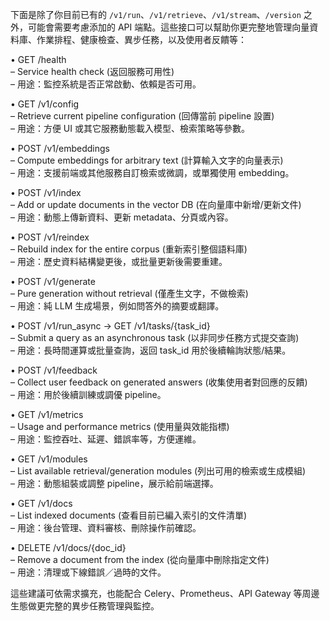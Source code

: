 
下面是除了你目前已有的 `/v1/run`、`/v1/retrieve`、`/v1/stream`、`/version` 之外，可能會需要考慮添加的 API 端點。這些接口可以幫助你更完整地管理向量資料庫、作業排程、健康檢查、異步任務，以及使用者反饋等：

• GET /health  
  – Service health check (返回服務可用性)  
  – 用途：監控系統是否正常啟動、依賴是否可用。  

• GET /v1/config  
  – Retrieve current pipeline configuration (回傳當前 pipeline 設置)  
  – 用途：方便 UI 或其它服務動態載入模型、檢索策略等參數。  

• POST /v1/embeddings  
  – Compute embeddings for arbitrary text (計算輸入文字的向量表示)  
  – 用途：支援前端或其他服務自訂檢索或微調，或單獨使用 embedding。  

• POST /v1/index  
  – Add or update documents in the vector DB (在向量庫中新增/更新文件)  
  – 用途：動態上傳新資料、更新 metadata、分頁或內容。  

• POST /v1/reindex  
  – Rebuild index for the entire corpus (重新索引整個語料庫)  
  – 用途：歷史資料結構變更後，或批量更新後需要重建。  

• POST /v1/generate  
  – Pure generation without retrieval (僅產生文字，不做檢索)  
  – 用途：純 LLM 生成場景，例如問答外的摘要或翻譯。  

• POST /v1/run_async → GET /v1/tasks/{task_id}  
  – Submit a query as an asynchronous task (以非同步任務方式提交查詢)  
  – 用途：長時間運算或批量查詢，返回 task_id 用於後續輪詢狀態/結果。  

• POST /v1/feedback  
  – Collect user feedback on generated answers (收集使用者對回應的反饋)  
  – 用途：用於後續訓練或調優 pipeline。  

• GET /v1/metrics  
  – Usage and performance metrics (使用量與效能指標)  
  – 用途：監控吞吐、延遲、錯誤率等，方便運維。  

• GET /v1/modules  
  – List available retrieval/generation modules (列出可用的檢索或生成模組)  
  – 用途：動態組裝或調整 pipeline，展示給前端選擇。  

• GET /v1/docs  
  – List indexed documents (查看目前已編入索引的文件清單)  
  – 用途：後台管理、資料審核、刪除操作前確認。  

• DELETE /v1/docs/{doc_id}  
  – Remove a document from the index (從向量庫中刪除指定文件)  
  – 用途：清理或下線錯誤／過時的文件。  

這些建議可依需求擴充，也能配合 Celery、Prometheus、API Gateway 等周邊生態做更完整的異步任務管理與監控。
